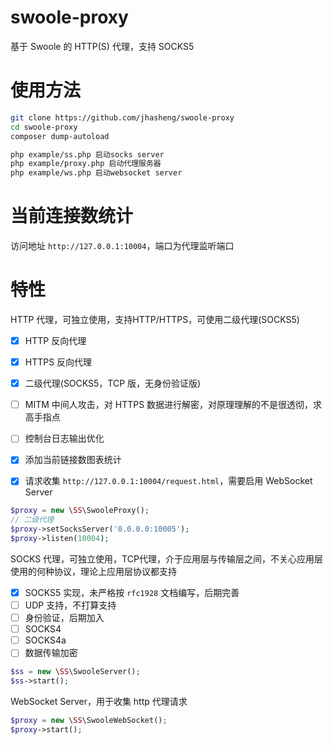 # swoole-proxy
基于 Swoole 的 HTTP(S) 代理，支持 SOCKS5


# 使用方法
```bash
git clone https://github.com/jhasheng/swoole-proxy
cd swoole-proxy
composer dump-autoload

php example/ss.php 启动socks server
php example/proxy.php 启动代理服务器
php example/ws.php 启动websocket server
```

# 当前连接数统计
访问地址 `http://127.0.0.1:10004`，端口为代理监听端口

# 特性

HTTP 代理，可独立使用，支持HTTP/HTTPS，可使用二级代理(SOCKS5)

- [x] HTTP 反向代理
- [x] HTTPS 反向代理
- [x] 二级代理(SOCKS5，TCP 版，无身份验证版)
- [ ] MITM 中间人攻击，对 HTTPS 数据进行解密，对原理理解的不是很透彻，求高手指点
- [ ] 控制台日志输出优化
- [x] 添加当前链接数图表统计
- [x] 请求收集 `http://127.0.0.1:10004/request.html`，需要启用 WebSocket Server



```php
$proxy = new \SS\SwooleProxy();
// 二级代理
$proxy->setSocksServer('0.0.0.0:10005');
$proxy->listen(10004);
```


SOCKS 代理，可独立使用，TCP代理，介于应用层与传输层之间，不关心应用层使用的何种协议，理论上应用层协议都支持

- [x] SOCKS5 实现，未严格按 `rfc1928` 文档编写，后期完善
- [ ] UDP 支持，不打算支持
- [ ] 身份验证，后期加入
- [ ] SOCKS4
- [ ] SOCKS4a
- [ ] 数据传输加密

```php
$ss = new \SS\SwooleServer();
$ss->start();
```


WebSocket Server，用于收集 http 代理请求
```php
$proxy = new \SS\SwooleWebSocket();
$proxy->start();
```